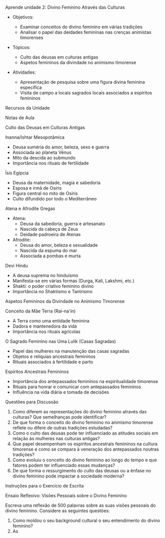 Aprende unidade 2: Divino Feminino Através das Culturas

- Objetivos:
  * Examinar conceitos do divino feminino em várias tradições
  * Analisar o papel das deidades femininas nas crenças animistas timorenses

- Tópicos:
  * Culto das deusas em culturas antigas
  * Aspetos femininos da divindade no animismo timorense

- Atividades:
  * Apresentação de pesquisa sobre uma figura divina feminina específica
  * Visita de campo a locais sagrados locais associados a espíritos femininos

Recursos da Unidade

Notas de Aula

Culto das Deusas em Culturas Antigas

Inanna/Ishtar Mesopotâmica
- Deusa suméria do amor, beleza, sexo e guerra  
- Associada ao planeta Vénus
- Mito da descida ao submundo
- Importância nos rituais de fertilidade  

Ísis Egípcia
- Deusa da maternidade, magia e sabedoria
- Esposa e irmã de Osíris  
- Figura central no mito de Osíris
- Culto difundido por todo o Mediterrâneo

Atena e Afrodite Gregas  
- Atena:
  * Deusa da sabedoria, guerra e artesanato
  * Nascida da cabeça de Zeus
  * Deidade padroeira de Atenas
- Afrodite:  
  * Deusa do amor, beleza e sexualidade
  * Nascida da espuma do mar
  * Associada a pombas e murta

Devi Hindu
- A deusa suprema no hinduísmo
- Manifesta-se em várias formas (Durga, Kali, Lakshmi, etc.)
- Shakti: o poder criativo feminino divino
- Importância no Shaktismo e Tantrismo  

Aspetos Femininos da Divindade no Animismo Timorense

Conceito da Mãe Terra (Rai-na'in)
- A Terra como uma entidade feminina
- Dadora e mantenedora da vida
- Importância nos rituais agrícolas

O Sagrado Feminino nas Uma Lulik (Casas Sagradas)
- Papel das mulheres na manutenção das casas sagradas
- Objetos e relíquias ancestrais femininos
- Rituais associados à fertilidade e parto

Espíritos Ancestrais Femininos
- Importância dos antepassados femininos na espiritualidade timorense
- Rituais para honrar e comunicar com antepassados femininos
- Influência na vida diária e tomada de decisões

Questões para Discussão

1. Como diferem as representações do divino feminino através das culturas? Que semelhanças pode identificar?
2. De que forma o conceito do divino feminino no animismo timorense reflete ou difere de outras tradições estudadas?  
3. Como o culto das deusas pode ter influenciado as atitudes sociais em relação às mulheres nas culturas antigas?
4. Que papel desempenham os espíritos ancestrais femininos na cultura timorense e como se compara à veneração dos antepassados noutras tradições?
5. Como evoluiu o conceito do divino feminino ao longo do tempo e que fatores podem ter influenciado essas mudanças?
6. De que forma o ressurgimento do culto das deusas ou a ênfase no divino feminino pode impactar a sociedade moderna?

Instruções para o Exercício de Escrita

Ensaio Reflexivo: Visões Pessoais sobre o Divino Feminino  

Escreva uma reflexão de 500 palavras sobre as suas visões pessoais do divino feminino. Considere as seguintes questões:

1. Como moldou o seu background cultural o seu entendimento do divino feminino?
2. As